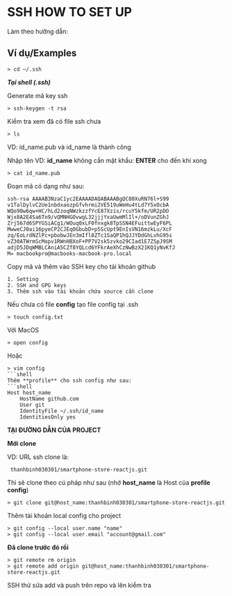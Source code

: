 
# SSH HOW TO SET UP

Làm theo hưỡng dẫn: 

## Ví dụ/Examples

```shell
> cd ~/.ssh 

```
***Tại shell (.ssh)***

Generate mã key ssh
```shell
> ssh-keygen -t rsa 
```
Kiểm tra xem đã có file ssh chưa
```shell
> ls
```
VD: id_name.pub và id_name là thành công

Nhập tên VD: **id_name** không cần mật khẩu: **ENTER** cho đến khi xong
```shell
> cat id_name.pub
```
Đoạn mã có dạng như sau:
```shell
ssh-rsa AAAAB3NzaC1yc2EAAAADAQABAAABgQC80XuRN76l+S99
v1TalDylvC2Ue1nbdxaozpGfvhrmi2VE519uWeHu4tLd7Y5xOcbA
WQo90w6qw+HC/hLd2zoqNWzkzzfYcE87Xzis/rcuY5kfm/UR2pDO
Wjx8A2E4Sa6Tn9/vQMNHGOvwgL32jjjYxaUwmMlIl+/oDVunZGhJ
Zrj567d6SPYGSiACg1/WOuq0xLF0fnxgk8TpSSN4EFuittwEyF6PL
MwweCJ0ai16pyeCP2CJEqOGbubD+p5ScUpt9EnIsVN16mzkLu/XcF
zq/EoLrdNZlPc+pbobwJEn3mIfl8ZTc1SaQP1hQJJYDdGhLvhG95s
vZ30ATWrmScMopv1RWnHBXoF+PP7V2sk5zvko29CIad1E7ZSpJ9SM
adjD5JDqWMBLCAniA5CZf8YQLcd6YFkrAeXhCzNwBzX21KQ1yNvKfJ
M= macbookpro@macbooks-macbook-pro.local
```
Copy mã và thêm vào SSH key cho tải khoản github
```shell
1. Setting 
2. SSH and GPG keys 
3. Thêm ssh vào tài khoản chứa source cần clone
```
Nếu chưa có file **config** tạo file config tại .ssh
```shell
> touch config.txt
```
Với MacOS
```shell
> open config 
```
Hoặc
```shell
> vim config 
```shell
Thêm **profile** cho ssh config như sau:
```shell
Host host_name
    HostName github.com
    User git
    IdentityFile ~/.ssh/id_name
    IdentitiesOnly yes
```

**TẠI ĐƯỜNG DẪN CỦA PROJECT**

**Mới clone**

VD: URL ssh clone là:
```shell
 thanhbinh030301/smartphone-store-reactjs.git
```
Thì sẽ clone theo cú pháp như sau (nhớ **host_name** là Host của **profile config**)
```shell
> git clone git@host_name:thanhbinh030301/smartphone-store-reactjs.git
```

Thêm tài khoản local config cho project
```shell
> git config --local user.name "name"
> git config --local user.email "account@gmail.com"
```
**Đã clone trước đó rồi**
```shell
> git remote rm origin
> git remote add origin git@host_name:thanhbinh030301/smartphone-store-reactjs.git
```
SSH thử sửa add và push trên repo và lên kiểm tra




